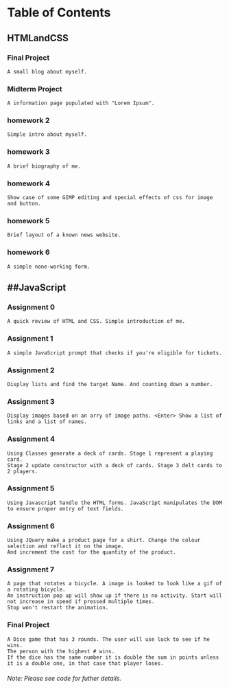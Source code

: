 # Table of Contents

## HTMLandCSS

### Final Project
    A small blog about myself.
### Midterm Project
    A information page populated with "Lorem Ipsum".
### homework 2
    Simple intro about myself.
### homework 3
    A brief biography of me.
### homework 4
    Show case of some GIMP editing and special effects of css for image and button.
### homework 5
    Brief layout of a known news website.
### homework 6
    A simple none-working form.

##JavaScript
------------

### Assignment 0
    A quick review of HTML and CSS. Simple introduction of me.
### Assignment 1 
    A simple JavaScript prompt that checks if you're eligible for tickets.
### Assignment 2
    Display lists and find the target Name. And counting down a number.
### Assignment 3
    Display images based on an arry of image paths. <Enter> Show a list of links and a list of names.
### Assignment 4 
    Using Classes generate a deck of cards. Stage 1 represent a playing card.  
    Stage 2 update constructor with a deck of cards. Stage 3 delt cards to 2 players. 
### Assignment 5
    Using Javascript handle the HTML forms. JavaScript manipulates the DOM to ensure proper entry of text fields.
### Assignment 6 
    Using JQuery make a product page for a shirt. Change the colour selection and reflect it on the image.  
    And increment the cost for the quantity of the product.
### Assignment 7
    A page that rotates a bicycle. A image is looked to look like a gif of a rotating bicycle.  
    An instruction pop up will show up if there is no activity. Start will not increase in speed if pressed multiple times. 
    Stop won't restart the animation. 
### Final Project
    A Dice game that has 3 rounds. The user will use luck to see if he wins.  
    The person with the highest # wins. 
    If the dice has the same number it is double the sum in points unless it is a double one, in that case that player loses.

###### Note: Please see code for futher details.

